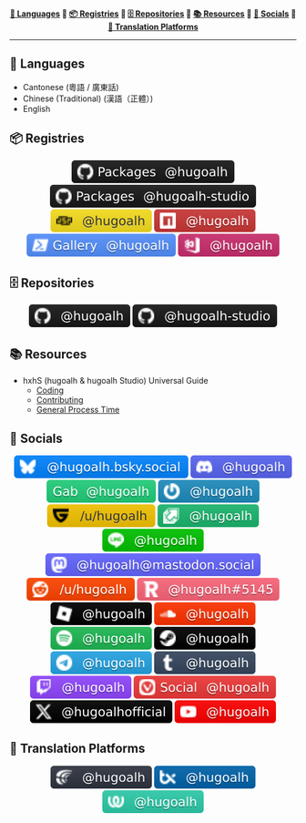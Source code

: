 <div align="center"><b>

[💬 Languages](#47e957fba4554541bca85acc1ee69832-languages) 💠 <!-- [🧑‍💻 Programming Languages](#47e957fba4554541bca85acc1ee69832-programming-languages) 💠  -->[📦 Registries](#47e957fba4554541bca85acc1ee69832-registries) 💠 [🗄️ Repositories](#47e957fba4554541bca85acc1ee69832-repositories) 💠 [📚 Resources](#47e957fba4554541bca85acc1ee69832-resources) 💠 [👥 Socials](#47e957fba4554541bca85acc1ee69832-socials) 💠 [🦜 Translation Platforms](#47e957fba4554541bca85acc1ee69832-translation-platforms)

</b></div>

---

<h2 id="47e957fba4554541bca85acc1ee69832-languages">💬 Languages</h2>

- Cantonese (粵語 / 廣東話)
- Chinese (Traditional) (漢語（正體）)
- English

<!-- 
<h2 id="47e957fba4554541bca85acc1ee69832-programming-languages">🧑‍💻 Programming Languages</h2>

<div align="center">

</div>

 -->
<h2 id="47e957fba4554541bca85acc1ee69832-registries">📦 Registries</h2>

<div align="center">

[![GitHub Packages: @hugoalh](./asset/badge/registry/github-packages.svg "GitHub Packages: @hugoalh")](https://github.com/hugoalh?tab=packages)
[![GitHub Packages: @hugoalh-studio](./asset/badge/registry/github-packages-studio.svg "GitHub Packages: @hugoalh-studio")](https://github.com/orgs/hugoalh-studio/packages)
[![JSR: @hugoalh](./asset/badge/registry/jsr.svg "JSR: @hugoalh")](https://jsr.io/@hugoalh)
[![NPM: @hugoalh](./asset/badge/registry/npm.svg "NPM: @hugoalh")](https://www.npmjs.com/search?q=%40hugoalh%2F)
[![PowerShell Gallery: @hugoalh](./asset/badge/registry/powershell-gallery.svg "PowerShell Gallery: @hugoalh")](https://www.powershellgallery.com/profiles/hugoalh)
[![Visual Studio Marketplace: @hugoalh](./asset/badge/registry/visual-studio-marketplace.svg "Visual Studio Marketplace: @hugoalh")](https://marketplace.visualstudio.com/publishers/hugoalh)

</div>

<h2 id="47e957fba4554541bca85acc1ee69832-repositories">🗄️ Repositories</h2>

<div align="center">

[![GitHub: @hugoalh](./asset/badge/repository/github.svg "GitHub: @hugoalh")](https://github.com/hugoalh?tab=repositories)
[![GitHub: @hugoalh-studio](./asset/badge/repository/github-studio.svg "GitHub: @hugoalh-studio")](https://github.com/orgs/hugoalh-studio/repositories)

</div>

<h2 id="47e957fba4554541bca85acc1ee69832-resources">📚 Resources</h2>

- hxhS (hugoalh & hugoalh Studio) Universal Guide
  - [Coding](https://github.com/hugoalh/hugoalh/blob/main/universal-guide/coding.md)
  - [Contributing](https://github.com/hugoalh/hugoalh/blob/main/universal-guide/contributing.md)
  - [General Process Time](https://github.com/hugoalh/hugoalh/blob/main/universal-guide/general-process-time.md)

<h2 id="47e957fba4554541bca85acc1ee69832-socials">👥 Socials</h2>

<div align="center">

[![Bluesky: @hugoalh.bsky.social](./asset/badge/social/bluesky.svg "Bluesky: @hugoalh.bsky.social")](https://bsky.app/profile/hugoalh.bsky.social)
![Discord: @hugoalh](./asset/badge/social/discord.svg "Discord: @hugoalh")
[![Gab: @hugoalh](./asset/badge/social/gab.svg "Gab: @hugoalh")](https://gab.com/hugoalh)
[![Gravatar: @hugoalh](./asset/badge/social/gravatar.svg "Gravatar: @hugoalh")](https://gravatar.com/hugoalh)
[![Guilded: /u/hugoalh](./asset/badge/social/guilded.svg "Guilded: /u/hugoalh")](https://www.guilded.gg/u/hugoalh)
[![Imgur: @hugoalh](./asset/badge/social/imgur.svg "Imgur: @hugoalh")](https://imgur.com/user/hugoalh)
![LINE: @hugoalh](./asset/badge/social/line.svg "LINE: @hugoalh")
[![Mastodon: @hugoalh@mastodon.social](./asset/badge/social/mastodon.svg "Mastodon: @hugoalh@mastodon.social")](https://mastodon.social/@hugoalh)
[![Reddit: /u/hugoalh](./asset/badge/social/reddit.svg "Reddit: /u/hugoalh")](https://www.reddit.com/user/hugoalh)
![Revolt Chat: @hugoalh#5145](./asset/badge/social/revolt-chat.svg "Revolt Chat: @hugoalh#5145")
[![Roblox: @hugoalh](./asset/badge/social/roblox.svg "Roblox: @hugoalh")](https://www.roblox.com/users/194932593/profile)
[![SoundCloud: @hugoalh](./asset/badge/social/soundcloud.svg "SoundCloud: @hugoalh")](https://soundcloud.com/hugoalh)
[![Spotify: @hugoalh](./asset/badge/social/spotify.svg "Spotify: @hugoalh")](https://open.spotify.com/user/hugoalh)
[![Steam: @hugoalh](./asset/badge/social/steam.svg "Steam: @hugoalh")](https://steamcommunity.com/id/hugoalh)
[![Telegram: @hugoalh](./asset/badge/social/telegram.svg "Telegram: @hugoalh")](https://t.me/hugoalh)
[![Tumblr: @hugoalh](./asset/badge/social/tumblr.svg "Tumblr: @hugoalh")](https://hugoalh.tumblr.com)
[![Twitch: @hugoalh](./asset/badge/social/twitch.svg "Twitch: @hugoalh")](https://www.twitch.tv/hugoalh)
[![Vivaldi Social: @hugoalh](./asset/badge/social/vivaldi-social.svg "Vivaldi Social: @hugoalh")](https://social.vivaldi.net/@hugoalh)
[![X: @hugoalhofficial](./asset/badge/social/x.svg "X: @hugoalhofficial")](https://x.com/hugoalhofficial)
[![YouTube: @hugoalh](./asset/badge/social/youtube.svg "YouTube: @hugoalh")](https://www.youtube.com/@hugoalh)

</div>

<h2 id="47e957fba4554541bca85acc1ee69832-translation-platforms">🦜 Translation Platforms</h2>

<div align="center">

[![Crowdin: @hugoalh](./asset/badge/translation-platform/crowdin.svg "Crowdin: @hugoalh")](https://crowdin.com/profile/hugoalh)
[![Transifex: @hugoalh](./asset/badge/translation-platform/transifex.svg "Transifex: @hugoalh")](https://app.transifex.com/user/profile/hugoalh)
[![Weblate: @hugoalh](./asset/badge/translation-platform/weblate.svg "Weblate: @hugoalh")](https://hosted.weblate.org/user/hugoalh)

</div>
